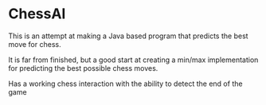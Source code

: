 # ChessAI
This is an attempt at making a Java based program that predicts the best move for chess.

It is far from finished, but a good start at creating a min/max implementation for predicting the best possible chess moves.

Has a working chess interaction with the ability to detect the end of the game
